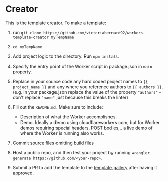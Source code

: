 # Creator

This is the template creator. To make a template:

1. run `git clone https://github.com/victoriabernard92/workers-template-creator myTempName`

2. `cd myTempName`

3. Add project logic to the directory. Run `npm install`.

4. Specify the entry point of the Worker script in package.json in `main` property.

5. Replace in your source code any hard coded project names to `{{ project_name }}` and any where you reference authors to `{{ authors }}`. (e.g. in your package.json replace the value of the property `"authors"` - don't replace `"name"` just because this breaks the linter)

6. Fill out the `README.md`. Make sure to include:

    - Description of what the Worker accomplishes.
    - Demo. Ideally a demo using cloudflareworkers.com, but for Worker demos requiring special headers,
      POST bodies,.. a live demo of where the Worker is running also works.

7. Commit source files omitting build files

8. Host a public repo, and then test your project by running `wrangler generate https://github.com/<your-repo>`.

9. Submit a PR to add the template to the [template gallery](https://github.com/cloudflare/cloudflare-docs/) after having it approved.
